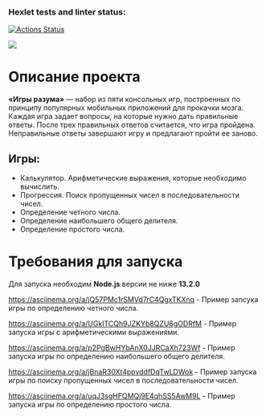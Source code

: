 ### Hexlet tests and linter status:
[![Actions Status](https://github.com/frieswithsalsa/frontend-project-44/actions/workflows/hexlet-check.yml/badge.svg)](https://github.com/frieswithsalsa/frontend-project-44/actions)

<a href="https://codeclimate.com/github/frieswithsalsa/frontend-project-44/maintainability"><img src="https://api.codeclimate.com/v1/badges/cee256b8625cc2d99eaa/maintainability" /></a>

<h1>Описание проекта</h1>

<b>«Игры разума»</b> — набор из пяти консольных игр, построенных по принципу популярных мобильных приложений для прокачки мозга. Каждая игра задает вопросы, на которые нужно дать правильные ответы. После трех правильных ответов считается, что игра пройдена. Неправильные ответы завершают игру и предлагают пройти ее заново. 

<h2>Игры:</h2>

<ul>
<li>Калькулятор. Арифметические выражения, которые необходимо вычислить.</li>
<li>Прогрессия. Поиск пропущенных чисел в последовательности чисел.</li>
<li>Определение четного числа.</li>
<li>Определение наибольшего общего делителя.</li>
<li>Определение простого числа.</li>
</ul>

<h1>Требования для запуска</h2>

Для запуска необходим <b>Node.js</b> версии не ниже <b>13.2.0</b>

https://asciinema.org/a/jQ57PMc1rSMVd7rC4QgxTKXnq - Пример запсука игры по определению четного числа.

https://asciinema.org/a/UGkITCQh9JZKYb8QZU6gODRfM - Пример запуска игры с арифметическими выражениями.

https://asciinema.org/a/p2PgBwHYbAnX0JJRCaXh723Wf - Пример запуска игры по определению наибольшего общего делителя.

https://asciinema.org/a/jBnaR30Xt4ppvddfDqTwLDWok - Пример запуска игры по поиску пропущенных чисел в последовательности чисел.

https://asciinema.org/a/uqJ3sgHFQMQj9E4qhSS5AwM9L - Пример запуска игры по определению простого числа.
